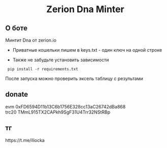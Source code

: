 <h1 align="center">Zerion Dna Minter</h1>

<h2>О боте</h2>
Минтит Dna от zerion.io</br>

* Приватные кошельки пишем в keys.txt - один ключ на одной строке </br>

* Также не забудьте установить зависимости 

<pre><code> pip install -r requirements.txt</code></pre>

После запуска можно проверить эксель таблицу с результами

<h2>donate</h2> evm 0xFD6594D11b13C6b1756E328cc13aC26742dBa868 </br> trc20 TMmL915TX2CAPkh9SgF31U4Trr32NStRBp
<h2>тг</h2> https://t.me/iliocka
